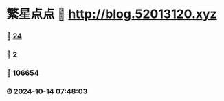 # 繁星点点 :link: http://blog.52013120.xyz 
### :page_facing_up: [24](http://blog.52013120.xyz/tag.html) 
### :speech_balloon: 2 
### :hibiscus: 106654 
### :alarm_clock: 2024-10-14 07:48:03 
